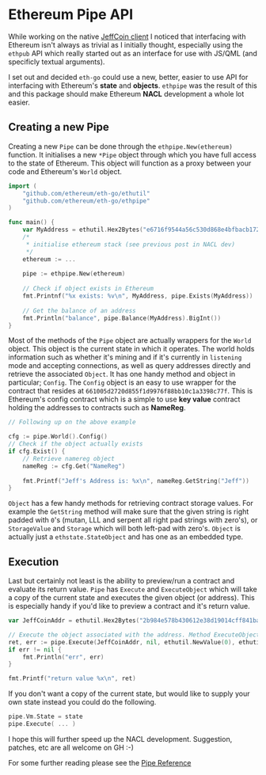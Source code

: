 # Ethereum Pipe API

While working on the native [JeffCoin client](https://github.com/obscuren/jeffcoin) I noticed that interfacing with Ethereum isn't always as trivial as I initially thought, especially using the `ethpub` API which really started out as an interface for use with JS/QML (and specificly textual arguments).

I set out and decided `eth-go` could use a new, better, easier to use API for interfacing with Ethereum's **state** and **objects**. `ethpipe` was the result of this and this package should make Ethereum **NACL** development a whole lot easier. 

## Creating a new Pipe

Creating a new `Pipe` can be done through the `ethpipe.New(ethereum)` function. It initialises a new `*Pipe` object through which you have full access to the state of Ethereum. This object will function as a proxy between your code and Ethereum's `World` object.

```go
import (
    "github.com/ethereum/eth-go/ethutil"
    "github.com/ethereum/eth-go/ethpipe"
)

func main() {
    var MyAddress = ethutil.Hex2Bytes("e6716f9544a56c530d868e4bfbacb172315bdead")
    /*
     * initialise ethereum stack (see previous post in NACL dev)
     */
    ethereum := ...
     
    pipe := ethpipe.New(ethereum)
    
    // Check if object exists in Ethereum
    fmt.Printnf("%x exists: %v\n", MyAddress, pipe.Exists(MyAddress))
    
    // Get the balance of an address
    fmt.Println("balance", pipe.Balance(MyAddress).BigInt())
}
```

Most of the methods of the `Pipe` object are actually wrappers for the `World` object. This object is the current state in which it operates. The world holds information such as whether it's mining and if it's currently in `listening` mode and accepting connections, as well as query addresses directly and retrieve the associated `Object`. It has one handy method and object in particular; `Config`. The `Config` object is an easy to use wrapper for the contract that resides at `661005d2720d855f1d9976f88bb10c1a3398c77f`. This is Ethereum's config contract which is a simple to use **key value** contract holding the addresses to contracts such as **NameReg**.

```go
// Following up on the above example

cfg := pipe.World().Config()
// Check if the object actually exists
if cfg.Exist() {
    // Retrieve namereg object
    nameReg := cfg.Get("NameReg")
    
    fmt.Printf("Jeff's Address is: %x\n", nameReg.GetString("Jeff"))
}
```

`Object` has a few handy methods for retrieving contract storage values. For example the `GetString` method will make sure that the given string is right padded with `0`'s (mutan, LLL and serpent all right pad strings with zero's), or `StorageValue` and `Storage` which will both left-pad with zero's. `Object` is actually just a `ethstate.StateObject` and has one as an embedded type.

## Execution

Last but certainly not least is the ability to preview/run a contract and evaluate its return value. `Pipe` has `Execute` and `ExecuteObject` which will take a copy of the current state and executes the given object (or address). This is especially handy if you'd like to preview a contract and it's return value.

```go
var JeffCoinAddr = ethutil.Hex2Bytes("2b984e578b430612e38d19014cff841ba39cdb9a")

// Execute the object associated with the address. Method ExecuteObject takes an object as first argument instead.
ret, err := pipe.Execute(JeffCoinAddr, nil, ethutil.NewValue(0), ethutil.NewValue(10000), ethutil.NewValue(0))
if err != nil {
    fmt.Println("err", err)
}

fmt.Printf("return value %x\n", ret)
```

If you don't want a copy of the current state, but would like to supply your own state instead you could do the following.

```go
pipe.Vm.State = state
pipe.Execute( ... )
```

I hope this will further speed up the NACL development. Suggestion, patches, etc are all welcome on GH :-)

For some further reading please see the [Pipe Reference](https://github.com/ethereum/go-ethereum/wiki/Pipe)
